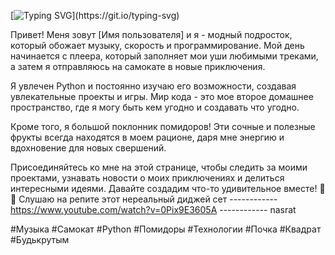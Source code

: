 [![Typing SVG](https://readme-typing-svg.herokuapp.com?font=Fira+Code&pause=1000&random=false&width=435&lines=%D0%9F%D1%80%D0%B8%D0%B2%D0%B5%D1%82%2C+%D1%8F+-+%D0%BC%D0%BE%D0%B4%D0%BD%D1%8B%D0%B9+%D0%BF%D0%BE%D0%B4%D1%80%D0%BE%D1%81%D1%82%D0%BE%D0%BA!!!!!!!!!!!!!!!!!!!!!!!!!!!!!!!!!!!!!!!!!!!!!!!!!!!!!!!!)](https://git.io/typing-svg)

Привет! Меня зовут [Имя пользователя] и я - модный подросток, который обожает музыку, скорость и программирование. Мой день начинается с плеера, который заполняет мои уши любимыми треками, а затем я отправляюсь на самокате в новые приключения.

Я увлечен Python и постоянно изучаю его возможности, создавая увлекательные проекты и игры. Мир кода - это мое второе домашнее пространство, где я могу быть кем угодно и создавать что угодно.

Кроме того, я большой поклонник помидоров! Эти сочные и полезные фрукты всегда находятся в моем рационе, даря мне энергию и вдохновение для новых свершений.

Присоединяйтесь ко мне на этой странице, чтобы следить за моими проектами, узнавать новости о моих приключениях и делиться интересными идеями. Давайте создадим что-то удивительное вместе! 🚀✨
Слушаю на репите этот нереальный диджей сет ------------ https://www.youtube.com/watch?v=0Pix9E3605A ------------ nasrat

#Музыка #Самокат #Python #Помидоры #Технологии #Почка #Квадрат #Будькрутым
